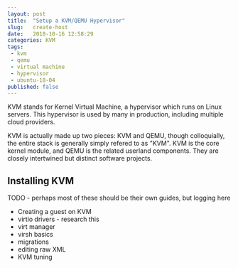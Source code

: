 ```yaml
---
layout: post
title:  "Setup a KVM/QEMU Hypervisor"
slug:   create-host
date:   2018-10-16 12:58:29
categories: KVM
tags: 
 - kvm
 - qemu
 - virtual machine
 - hypervisor
 - ubuntu-18-04
published: false
---
```


KVM stands for Kernel Virtual Machine, a hypervisor which runs on Linux servers. This 
hypervisor is used by many in production, including multiple cloud providers.

KVM is actually made up two pieces: KVM and QEMU, though colloquially, the entire stack 
is generally simply refered to as "KVM". KVM is the core kernel module, and QEMU is the 
related userland components. They are closely intertwined but distinct software 
projects.

## Installing KVM



TODO - perhaps most of these should be their own guides, but logging here

 - Creating a guest on KVM
 - virtio drivers - research this
 - virt manager
 - virsh basics
 - migrations
 - editing raw XML
 - KVM tuning
